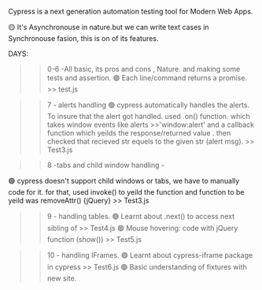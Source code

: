 Cypress is a next generation automation testing tool for Modern Web Apps.

🟡 It's  Asynchronouse in nature.but we can write 
text cases in Synchronouse fasion, this is on of its features.


DAYS:
>> 0-6    -All basic, its pros and cons , Nature. and making some tests and assertion. 
 🟢 Each line/command returns a promise. >> test.js

>> 7 - alerts handling
 🟢 cypress automatically handles the alerts. To insure that the alert got handled. used .on() function. which takes window events like alerts >>'window:alert' and a callback function which yeilds the response/returned value . then checked that recieved str equels to the given str (alert msg).   >> Test3.js

 >> 8 -tabs and child window handling -
 
 🟢 cypress doesn't support child windows or tabs, we have to manually code for it. for that, used invoke() to yeild the function and function to be yeild was removeAttr() {jQuery} >> Test3.js

 >> 9 - handling tables.
 🟢 Learnt about .next() to access next sibling of <td>  >>  Test4.js
 🟢 Mouse hovering: code with jQuery function (show()) >>  Test5.js

 >> 10 - handling IFrames.
 🟢 Learnt about cypress-iframe package in cypress  >>  Test6.js
 🟢 Basic understanding of fixtures with new site.